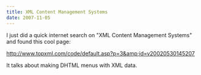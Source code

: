 ```yaml
---
title: XML Content Management Systems
date: 2007-11-05
---
```

I just did a quick internet search on "XML Content Management Systems" and found this cool page:

<a rel="nofollow" href="http://www.topxml.com/code/default.asp?p=3&amp;id=v20020530145207">http://www.topxml.com/code/default.asp?p=3&amp;id=v20020530145207</a>

It talks about making DHTML menus with XML data.

